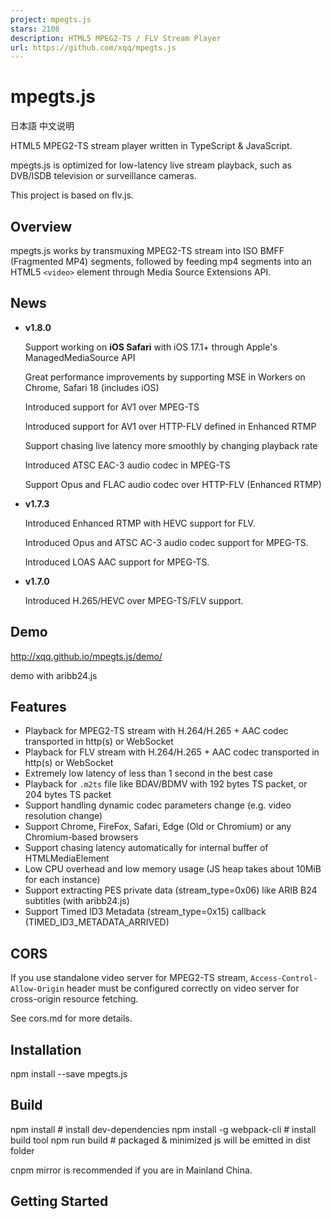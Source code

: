 ```yaml
---
project: mpegts.js
stars: 2108
description: HTML5 MPEG2-TS / FLV Stream Player
url: https://github.com/xqq/mpegts.js
---
```


mpegts.js
=========

日本語 中文说明

HTML5 MPEG2-TS stream player written in TypeScript & JavaScript.

mpegts.js is optimized for low-latency live stream playback, such as DVB/ISDB television or surveillance cameras.

This project is based on flv.js.

Overview
--------

mpegts.js works by transmuxing MPEG2-TS stream into ISO BMFF (Fragmented MP4) segments, followed by feeding mp4 segments into an HTML5 `<video>` element through Media Source Extensions API.

News
----

-   **v1.8.0**
    
    Support working on **iOS Safari** with iOS 17.1+ through Apple's ManagedMediaSource API
    
    Great performance improvements by supporting MSE in Workers on Chrome, Safari 18 (includes iOS)
    
    Introduced support for AV1 over MPEG-TS
    
    Introduced support for AV1 over HTTP-FLV defined in Enhanced RTMP
    
    Support chasing live latency more smoothly by changing playback rate
    
    Introduced ATSC EAC-3 audio codec in MPEG-TS
    
    Support Opus and FLAC audio codec over HTTP-FLV (Enhanced RTMP)
    
-   **v1.7.3**
    
    Introduced Enhanced RTMP with HEVC support for FLV.
    
    Introduced Opus and ATSC AC-3 audio codec support for MPEG-TS.
    
    Introduced LOAS AAC support for MPEG-TS.
    
-   **v1.7.0**
    
    Introduced H.265/HEVC over MPEG-TS/FLV support.
    

Demo
----

http://xqq.github.io/mpegts.js/demo/

demo with aribb24.js

Features
--------

-   Playback for MPEG2-TS stream with H.264/H.265 + AAC codec transported in http(s) or WebSocket
-   Playback for FLV stream with H.264/H.265 + AAC codec transported in http(s) or WebSocket
-   Extremely low latency of less than 1 second in the best case
-   Playback for `.m2ts` file like BDAV/BDMV with 192 bytes TS packet, or 204 bytes TS packet
-   Support handling dynamic codec parameters change (e.g. video resolution change)
-   Support Chrome, FireFox, Safari, Edge (Old or Chromium) or any Chromium-based browsers
-   Support chasing latency automatically for internal buffer of HTMLMediaElement
-   Low CPU overhead and low memory usage (JS heap takes about 10MiB for each instance)
-   Support extracting PES private data (stream\_type=0x06) like ARIB B24 subtitles (with aribb24.js)
-   Support Timed ID3 Metadata (stream\_type=0x15) callback (TIMED\_ID3\_METADATA\_ARRIVED)

CORS
----

If you use standalone video server for MPEG2-TS stream, `Access-Control-Allow-Origin` header must be configured correctly on video server for cross-origin resource fetching.

See cors.md for more details.

Installation
------------

npm install --save mpegts.js

Build
-----

npm install                 # install dev-dependencies
npm install -g webpack-cli  # install build tool
npm run build               # packaged & minimized js will be emitted in dist folder

cnpm mirror is recommended if you are in Mainland China.

Getting Started
---------------

<script src\="mpegts.js"\></script\>
<video id\="videoElement"\></video\>
<script\>
    if (mpegts.getFeatureList().mseLivePlayback) {
        var videoElement \= document.getElementById('videoElement');
        var player \= mpegts.createPlayer({
            type: 'mse',  // could also be mpegts, m2ts, flv
            isLive: true,
            url: 'http://example.com/live/livestream.ts'
        });
        player.attachMediaElement(videoElement);
        player.load();
        player.play();
    }
</script\>

mpegts.js could be tested with Simple Realtime Server.

TODO
----

-   MPEG2-TS static file playback (seeking is not supported now)

Limitations
-----------

-   mpeg2video is not supported
-   HTTP MPEG2-TS live stream could not work on old browsers like IE11
-   mpegts.js is not usable on iOS version 17.0 or older caused by the banning of Media Source Extensions (available on iPadOS), iOS 17.1 works through Managed Media Source API

Features inherited from flv.js
------------------------------

-   FLV container with H.264 + AAC / MP3 codec playback
-   Multipart segmented video playback
-   HTTP FLV low latency live stream playback
-   FLV over WebSocket live stream playback
-   Compatible with Chrome, FireFox, Safari 10, IE11 and Edge
-   Extremely low overhead, and hardware accelerated by your browser!

FLV playback limitations
------------------------

-   MP3 audio codec is currently not working on IE11 / Edge
-   HTTP FLV live stream is not currently working on all browsers, see livestream.md

FLV Multipart playback
----------------------

You only have to provide a playlist for `MediaDataSource`. See multipart.md

Livestream playback
-------------------

See livestream.md

API and Configuration
---------------------

See api.md

Debug
-----

npm install                 # install dev-dependencies
npm install -g webpack-cli  # install build tool
npm run build:debug         # packaged & minimized js will be emitted in dist folder

Design
------

See design.md

License
-------

```
Copyright (C) 2021 magicxqq. All Rights Reserved.

Licensed under the Apache License, Version 2.0 (the "License");
you may not use this file except in compliance with the License.
You may obtain a copy of the License at

    http://www.apache.org/licenses/LICENSE-2.0

Unless required by applicable law or agreed to in writing, software
distributed under the License is distributed on an "AS IS" BASIS,
WITHOUT WARRANTIES OR CONDITIONS OF ANY KIND, either express or implied.
See the License for the specific language governing permissions and
limitations under the License.
```
